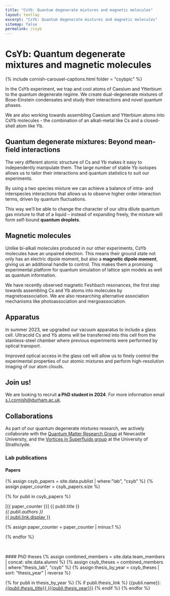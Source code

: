```yaml
---
title: "CsYb: Quantum degenerate mixtures and magnetic molecules"
layout: textlay
excerpt: "CsYb: Quantum degenerate mixtures and magnetic molecules"
sitemap: false
permalink: /csyb
---
```


# CsYb: Quantum degenerate mixtures and magnetic molecules

{% include cornish-carousel-captions.html folder = "csybpic" %}

In the CsYb experiment, we trap and cool atoms of Caesium and Ytterbium to the quantum degenerate regime. We create dual-degenerate mixtures of Bose-Einstein condensates and study their interactions and novel quantum phases. 

We are also working towards assembling Caesium and Ytterbium atoms into CsYb molecules - the combination of an alkali-metal like Cs and a closed-shell atom like Yb.

## Quantum degenerate mixtures: Beyond mean-field interactions

The very different atomic structure of Cs and Yb makes it easy to independently manipulate them.  The large number of stable Yb isotopes allows us to tailor their interactions and quantum statistics to suit our experiments.

By using a two species mixture we can achieve a balance of intra- and interspecies interactions that allows us to observe higher order interaction terms, driven by quantum fluctuations.

This way we’ll be able to change the character of our ultra dilute quantum gas mixture to that of a liquid – instead of expanding freely, the mixture will form self-bound **quantum droplets**.

## Magnetic molecules

Unlike bi-alkali molecules produced in our other experiments, CsYb molecules have an unpaired electron. This means their ground state not only has an electric dipole moment, but also a **magnetic dipole moment**, giving us an additional handle to control. This makes them a promising experimental platform for quantum simulation of lattice spin models as well as quantum information.

We have recently observed magnetic Feshbach resonances, the first step towards assembling Cs and Yb atoms into molecules by magnetoassociation. We are also researching alternative association mechanisms like photoassociation and mergoassociation.

## Apparatus

In summer 2023, we upgraded our vacuum apparatus to include a glass cell. Ultracold Cs and Yb atoms will be transferred into this cell from the stainless-steel chamber where previous experiments were performed by optical transport.

Improved optical access in the glass cell will allow us to finely control the experimental properties of our atomic mixtures and perform high-resolution imaging of our atom clouds.

## Join us!

We are looking to recruit **a PhD student in 2024**. For more information email [s.l.cornish@durham.ac.uk](mailto:s.l.cornish@durham.ac.uk).

## Collaborations

As part of our quantum degenerate mixtures research, we actively collaborate with the <a href="https://blogs.ncl.ac.uk/quantum-matter/">Quantum Matter Research Group</a> at Newcastle University, and the <a href="https://eqop.phys.strath.ac.uk/vsf-projects/vsf-main/">Vortices in Superfluids group</a> at the University of Strathclyde.

### Lab publications
#### Papers
{% assign csyb_papers = site.data.publist | where:"lab", "csyb" %}
{% assign paper_counter = csyb_papers.size %}

{% for publi in csyb_papers %}

  \[{{ paper_counter }}\] {{ publi.title }} <br />
  <em>{{ publi.authors }} </em><br /><a href="{{ publi.link.url }}">{{ publi.link.display }}</a>

  {% assign paper_counter = paper_counter | minus:1 %}

{% endfor %}

<p> &nbsp; </p>
#### PhD theses
{% assign combined_members = site.data.team_members | concat: site.data.alumni %}
{% assign csyb_theses = combined_members | where:"thesis_lab", "csyb" %}
{% assign thesis_by_year = csyb_theses | sort: "thesis_year" | reverse %}

{% for publi in thesis_by_year %}
  {% if publi.thesis_link %}
  {{publi.name}}: [_{{publi.thesis_title}}_ ({{publi.thesis_year}})]({{publi.thesis_link}})
  {% endif %}
{% endfor %}
